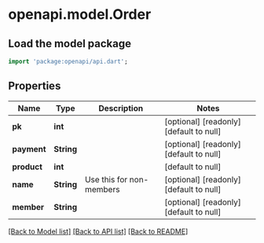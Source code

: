# openapi.model.Order

## Load the model package
```dart
import 'package:openapi/api.dart';
```

## Properties
Name | Type | Description | Notes
------------ | ------------- | ------------- | -------------
**pk** | **int** |  | [optional] [readonly] [default to null]
**payment** | **String** |  | [optional] [readonly] [default to null]
**product** | **int** |  | [default to null]
**name** | **String** | Use this for non-members | [optional] [readonly] [default to null]
**member** | **String** |  | [optional] [readonly] [default to null]

[[Back to Model list]](../README.md#documentation-for-models) [[Back to API list]](../README.md#documentation-for-api-endpoints) [[Back to README]](../README.md)


